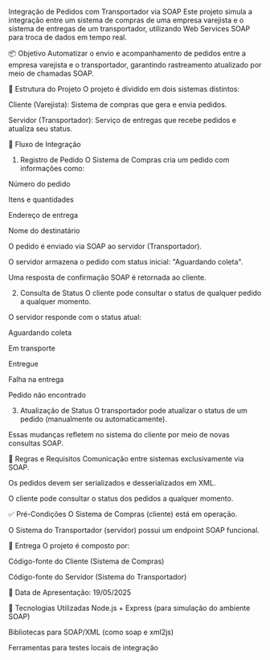 Integração de Pedidos com Transportador via SOAP
Este projeto simula a integração entre um sistema de compras de uma empresa varejista e o sistema de entregas de um transportador, utilizando Web Services SOAP para troca de dados em tempo real.

📦 Objetivo
Automatizar o envio e acompanhamento de pedidos entre a empresa varejista e o transportador, garantindo rastreamento atualizado por meio de chamadas SOAP.

🧩 Estrutura do Projeto
O projeto é dividido em dois sistemas distintos:

Cliente (Varejista): Sistema de compras que gera e envia pedidos.

Servidor (Transportador): Serviço de entregas que recebe pedidos e atualiza seu status.

🔁 Fluxo de Integração
1. Registro de Pedido
O Sistema de Compras cria um pedido com informações como:

Número do pedido

Itens e quantidades

Endereço de entrega

Nome do destinatário

O pedido é enviado via SOAP ao servidor (Transportador).

O servidor armazena o pedido com status inicial: "Aguardando coleta".

Uma resposta de confirmação SOAP é retornada ao cliente.

2. Consulta de Status
O cliente pode consultar o status de qualquer pedido a qualquer momento.

O servidor responde com o status atual:

Aguardando coleta

Em transporte

Entregue

Falha na entrega

Pedido não encontrado

3. Atualização de Status
O transportador pode atualizar o status de um pedido (manualmente ou automaticamente).

Essas mudanças refletem no sistema do cliente por meio de novas consultas SOAP.

📌 Regras e Requisitos
Comunicação entre sistemas exclusivamente via SOAP.

Os pedidos devem ser serializados e desserializados em XML.

O cliente pode consultar o status dos pedidos a qualquer momento.

✅ Pré-Condições
O Sistema de Compras (cliente) está em operação.

O Sistema do Transportador (servidor) possui um endpoint SOAP funcional.

📂 Entrega
O projeto é composto por:

Código-fonte do Cliente (Sistema de Compras)

Código-fonte do Servidor (Sistema do Transportador)

📅 Data de Apresentação: 19/05/2025

🚀 Tecnologias Utilizadas
Node.js + Express (para simulação do ambiente SOAP)

Bibliotecas para SOAP/XML (como soap e xml2js)

Ferramentas para testes locais de integração

